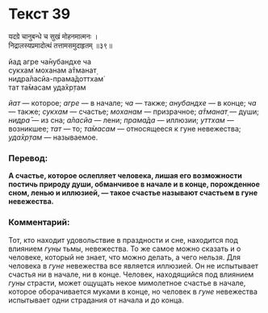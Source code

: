 # Текст 39

यदग्रे चानुबन्धे च सुखं मोहनमात्मनः ।  
निद्रालस्यप्रमादोत्थं तत्तामसमुदाहृतम् ॥३९॥

йад агре ча̄нубандхе ча  
сукхам̇ моханам а̄тманат̣  
нидра̄ласйа-прама̄доттхам̇  
тат та̄масам уда̄хр̣там

_йат_ — которое; _агре_ — в начале; _ча_ — также; _анубандхе_ — в конце; _ча_ — также; _сукхам_ — счастье; _моханам_ — призрачное; _а̄тманат̣_ — души; _нидра̄_ — из сна; _а̄ласйа_ — лени; _прама̄да_ — иллюзии; _уттхам_ — возникшее; _тат_ — то; _та̄масам_ — относящееся к гуне невежества; _уда̄хр̣там_ — называемое.

### Перевод:

**А счастье, которое ослепляет человека, лишая его возможности постичь природу души, обманчивое в начале и в конце, порожденное сном, ленью и иллюзией, — такое счастье называют счастьем в гуне невежества.**

### Комментарий:

Тот, кто находит удовольствие в праздности и сне, находится под влиянием _гуны_ тьмы, невежества. То же самое можно сказать и о человеке, который не знает, что можно делать, а чего нельзя. Для человека в _гуне_ невежества все является иллюзией. Он не испытывает счастья ни в начале, ни в конце. Человек, находящийся под влиянием _гуны_ страсти, может ощущать некое мимолетное счастье в начале, которое оборачивается муками в конце, но человек в _гуне_ невежества испытывает одни страдания от начала и до конца.
